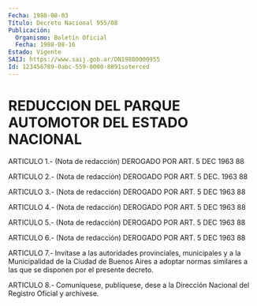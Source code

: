 ```yaml
---
Fecha: 1988-08-03
Título: Decreto Nacional 955/88
Publicación:
  Organismo: Boletín Oficial
  Fecha: 1988-08-16
Estado: Vigente
SAIJ: https://www.saij.gob.ar/DN19880000955
Id: 123456789-0abc-559-0000-8891soterced
---
```

# REDUCCION DEL PARQUE AUTOMOTOR DEL ESTADO NACIONAL

<a id="1"></a>
ARTICULO  1.- (Nota de redacción) DEROGADO POR ART. 5 DEC 1963 88

<a id="2"></a>
ARTICULO 2.- (Nota de redacción) DEROGADO POR ART. 5 DEC. 1963 88

<a id="3"></a>
ARTICULO  3.- (Nota de redacción) DEROGADO POR ART. 5 DEC 1963 88

<a id="4"></a>
ARTICULO  4.- (Nota de redacción) DEROGADO POR ART. 5 DEC 1963 88

<a id="5"></a>
ARTICULO  5.- (Nota de redacción) DEROGADO POR ART. 5 DEC 1963 88

<a id="6"></a>
ARTICULO  6.- (Nota de redacción) DEROGADO POR ART. 5 DEC 1963 88

<a id="7"></a>
ARTICULO  7.-  Invítase  a  las  autoridades  provinciales, municipales  y  a  la  Municipalidad de la Ciudad de Buenos Aires a adoptar normas similares  a  las  que  se  disponen por el presente decreto.

<a id="8"></a>
ARTICULO  8.-  Comuníquese,  publíquese,  dese  a la Dirección Nacional del Registro Oficial y archívese.